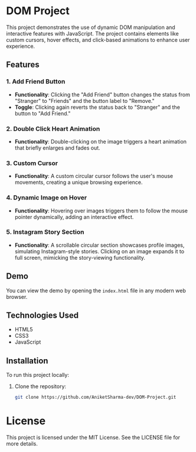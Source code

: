 # DOM Project

This project demonstrates the use of dynamic DOM manipulation and interactive features with JavaScript. The project contains elements like custom cursors, hover effects, and click-based animations to enhance user experience.

## Features

### 1. Add Friend Button
- **Functionality**: Clicking the "Add Friend" button changes the status from "Stranger" to "Friends" and the button label to "Remove."
- **Toggle**: Clicking again reverts the status back to "Stranger" and the button to "Add Friend."

### 2. Double Click Heart Animation
- **Functionality**: Double-clicking on the image triggers a heart animation that briefly enlarges and fades out.

### 3. Custom Cursor
- **Functionality**: A custom circular cursor follows the user's mouse movements, creating a unique browsing experience.

### 4. Dynamic Image on Hover
- **Functionality**: Hovering over images triggers them to follow the mouse pointer dynamically, adding an interactive effect.

### 5. Instagram Story Section
- **Functionality**: A scrollable circular section showcases profile images, simulating Instagram-style stories. Clicking on an image expands it to full screen, mimicking the story-viewing functionality.

## Demo
You can view the demo by opening the `index.html` file in any modern web browser.

## Technologies Used
- HTML5
- CSS3
- JavaScript

## Installation
To run this project locally:
1. Clone the repository:
   ```bash
   git clone https://github.com/AniketSharma-dev/DOM-Project.git

# License
This project is licensed under the MIT License. See the LICENSE file for more details.

